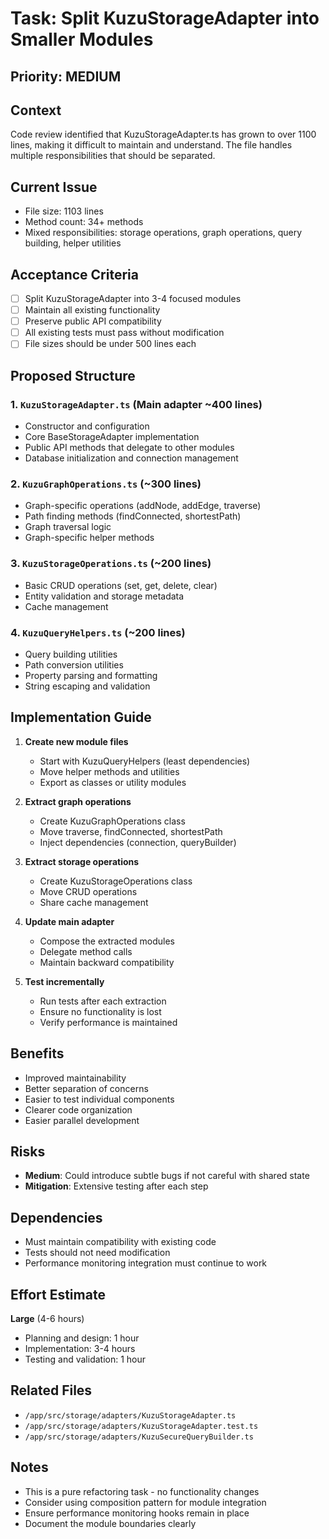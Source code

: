 # Task: Split KuzuStorageAdapter into Smaller Modules

## Priority: MEDIUM

## Context
Code review identified that KuzuStorageAdapter.ts has grown to over 1100 lines, making it difficult to maintain and understand. The file handles multiple responsibilities that should be separated.

## Current Issue
- File size: 1103 lines
- Method count: 34+ methods
- Mixed responsibilities: storage operations, graph operations, query building, helper utilities

## Acceptance Criteria
- [ ] Split KuzuStorageAdapter into 3-4 focused modules
- [ ] Maintain all existing functionality
- [ ] Preserve public API compatibility
- [ ] All existing tests must pass without modification
- [ ] File sizes should be under 500 lines each

## Proposed Structure

### 1. `KuzuStorageAdapter.ts` (Main adapter ~400 lines)
- Constructor and configuration
- Core BaseStorageAdapter implementation
- Public API methods that delegate to other modules
- Database initialization and connection management

### 2. `KuzuGraphOperations.ts` (~300 lines)
- Graph-specific operations (addNode, addEdge, traverse)
- Path finding methods (findConnected, shortestPath)
- Graph traversal logic
- Graph-specific helper methods

### 3. `KuzuStorageOperations.ts` (~200 lines)
- Basic CRUD operations (set, get, delete, clear)
- Entity validation and storage metadata
- Cache management

### 4. `KuzuQueryHelpers.ts` (~200 lines)
- Query building utilities
- Path conversion utilities
- Property parsing and formatting
- String escaping and validation

## Implementation Guide

1. **Create new module files**
   - Start with KuzuQueryHelpers (least dependencies)
   - Move helper methods and utilities
   - Export as classes or utility modules

2. **Extract graph operations**
   - Create KuzuGraphOperations class
   - Move traverse, findConnected, shortestPath
   - Inject dependencies (connection, queryBuilder)

3. **Extract storage operations**
   - Create KuzuStorageOperations class
   - Move CRUD operations
   - Share cache management

4. **Update main adapter**
   - Compose the extracted modules
   - Delegate method calls
   - Maintain backward compatibility

5. **Test incrementally**
   - Run tests after each extraction
   - Ensure no functionality is lost
   - Verify performance is maintained

## Benefits
- Improved maintainability
- Better separation of concerns
- Easier to test individual components
- Clearer code organization
- Easier parallel development

## Risks
- **Medium**: Could introduce subtle bugs if not careful with shared state
- **Mitigation**: Extensive testing after each step

## Dependencies
- Must maintain compatibility with existing code
- Tests should not need modification
- Performance monitoring integration must continue to work

## Effort Estimate
**Large** (4-6 hours)
- Planning and design: 1 hour
- Implementation: 3-4 hours
- Testing and validation: 1 hour

## Related Files
- `/app/src/storage/adapters/KuzuStorageAdapter.ts`
- `/app/src/storage/adapters/KuzuStorageAdapter.test.ts`
- `/app/src/storage/adapters/KuzuSecureQueryBuilder.ts`

## Notes
- This is a pure refactoring task - no functionality changes
- Consider using composition pattern for module integration
- Ensure performance monitoring hooks remain in place
- Document the module boundaries clearly